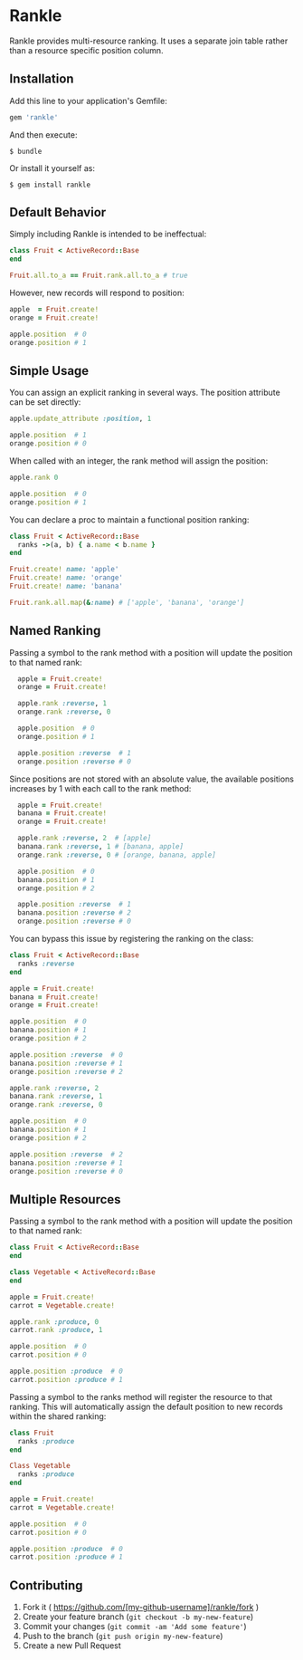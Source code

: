 # Rankle

Rankle provides multi-resource ranking.  It uses a separate join table rather than a resource specific position column.

## Installation

Add this line to your application's Gemfile:

```ruby
gem 'rankle'
```

And then execute:

    $ bundle

Or install it yourself as:

    $ gem install rankle

## Default Behavior

Simply including Rankle is intended to be ineffectual:

```ruby
class Fruit < ActiveRecord::Base
end

Fruit.all.to_a == Fruit.rank.all.to_a # true
```

However, new records will respond to position:

```ruby
apple  = Fruit.create!
orange = Fruit.create!

apple.position  # 0
orange.position # 1
```

## Simple Usage

You can assign an explicit ranking in several ways.  The position attribute can be set directly:

```ruby
apple.update_attribute :position, 1

apple.position  # 1
orange.position # 0
```

When called with an integer, the rank method will assign the position:

```ruby
apple.rank 0

apple.position  # 0
orange.position # 1
```

You can declare a proc to maintain a functional position ranking:

```ruby
class Fruit < ActiveRecord::Base
  ranks ->(a, b) { a.name < b.name }
end

Fruit.create! name: 'apple'
Fruit.create! name: 'orange'
Fruit.create! name: 'banana'

Fruit.rank.all.map(&:name) # ['apple', 'banana', 'orange']
```

## Named Ranking

Passing a symbol to the rank method with a position will update the position to that named rank:

```ruby
  apple = Fruit.create!
  orange = Fruit.create!

  apple.rank :reverse, 1
  orange.rank :reverse, 0

  apple.position  # 0
  orange.position # 1

  apple.position :reverse  # 1
  orange.position :reverse # 0
```

Since positions are not stored with an absolute value, the available positions increases by 1 with each call to the rank method:

```ruby
  apple = Fruit.create!
  banana = Fruit.create!
  orange = Fruit.create!

  apple.rank :reverse, 2  # [apple]
  banana.rank :reverse, 1 # [banana, apple]
  orange.rank :reverse, 0 # [orange, banana, apple]

  apple.position  # 0
  banana.position # 1
  orange.position # 2

  apple.position :reverse  # 1
  banana.position :reverse # 2
  orange.position :reverse # 0
```

You can bypass this issue by registering the ranking on the class:

```ruby
class Fruit < ActiveRecord::Base
  ranks :reverse
end

apple = Fruit.create!
banana = Fruit.create!
orange = Fruit.create!

apple.position  # 0
banana.position # 1
orange.position # 2

apple.position :reverse  # 0
banana.position :reverse # 1
orange.position :reverse # 2

apple.rank :reverse, 2
banana.rank :reverse, 1
orange.rank :reverse, 0

apple.position  # 0
banana.position # 1
orange.position # 2

apple.position :reverse  # 2
banana.position :reverse # 1
orange.position :reverse # 0
```

## Multiple Resources

Passing a symbol to the rank method with a position will update the position to that named rank:

```ruby
class Fruit < ActiveRecord::Base
end

class Vegetable < ActiveRecord::Base
end

apple = Fruit.create!
carrot = Vegetable.create!

apple.rank :produce, 0
carrot.rank :produce, 1

apple.position  # 0
carrot.position # 0

apple.position :produce  # 0
carrot.position :produce # 1
```

Passing a symbol to the ranks method will register the resource to that ranking.  This will automatically assign the
default position to new records within the shared ranking:

```ruby
class Fruit
  ranks :produce
end

Class Vegetable
  ranks :produce
end

apple = Fruit.create!
carrot = Vegetable.create!

apple.position  # 0
carrot.position # 0

apple.position :produce  # 0
carrot.position :produce # 1
```

## Contributing

1. Fork it ( https://github.com/[my-github-username]/rankle/fork )
2. Create your feature branch (`git checkout -b my-new-feature`)
3. Commit your changes (`git commit -am 'Add some feature'`)
4. Push to the branch (`git push origin my-new-feature`)
5. Create a new Pull Request
